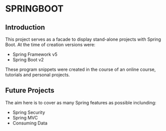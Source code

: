 # SPRINGBOOT

## Introduction

This project serves as a facade to display stand-alone projects with Spring Boot.
At the time of creation versions were:

- Spring Framework v5
- Spring Boot v2

These program snippets were created in the course of an online course, tutorials and personal projects.

## Future Projects

The aim here is to cover as many Spring features as possible inclunding:

- Spring Security
- Spring MVC
- Consuming Data
